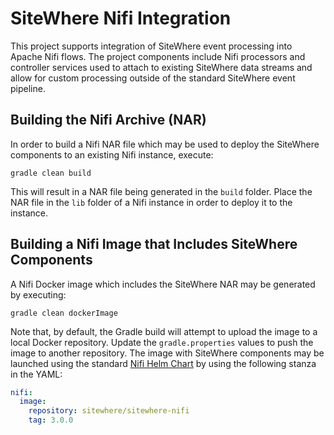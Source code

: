 # SiteWhere Nifi Integration

This project supports integration of SiteWhere event processing into Apache Nifi flows. The project components include Nifi processors and controller services used to attach to existing SiteWhere data streams and allow for custom processing outside of the standard SiteWhere event pipeline.

## Building the Nifi Archive (NAR)

In order to build a Nifi NAR file which may be used to deploy the SiteWhere components to an existing Nifi instance, execute:

```
gradle clean build
```

This will result in a NAR file being generated in the `build` folder. Place the NAR file in the `lib` folder of a Nifi instance in order to deploy it to the instance.

## Building a Nifi Image that Includes SiteWhere Components

A Nifi Docker image which includes the SiteWhere NAR may be generated by executing:

```
gradle clean dockerImage
```

Note that, by default, the Gradle build will attempt to upload the image to a local Docker repository. Update the `gradle.properties` values to push the image to another repository. The image with SiteWhere components may be launched using the standard [Nifi Helm Chart](https://github.com/cetic/helm-nifi) by using the following stanza in the YAML:

```yaml
nifi:
  image:
    repository: sitewhere/sitewhere-nifi
    tag: 3.0.0
```
